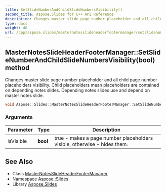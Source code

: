 ```yaml
---
title: SetSlideNumberAndChildSlideNumbersVisibility()
second_title: Aspose.Slides for C++ API Reference
description: Changes master slide page number placeholder and all child page number placeholders visibility. Child placeholders mean placeholders are contained on depending notes slides. Depending notes slides use and depend on master notes slide.
type: docs
weight: 40
url: /cpp/aspose.slides/masternotesslideheaderfootermanager/setslidenumberandchildslidenumbersvisibility/
---
```

## MasterNotesSlideHeaderFooterManager::SetSlideNumberAndChildSlideNumbersVisibility(bool) method


Changes master slide page number placeholder and all child page number placeholders visibility. Child placeholders mean placeholders are contained on depending notes slides. Depending notes slides use and depend on master notes slide.

```cpp
void Aspose::Slides::MasterNotesSlideHeaderFooterManager::SetSlideNumberAndChildSlideNumbersVisibility(bool isVisible) override
```


### Arguments

| Parameter | Type | Description |
| --- | --- | --- |
| isVisible | **bool** | true - makes a page number placeholders visible, otherwise - hides them. |

## See Also

* Class [MasterNotesSlideHeaderFooterManager](./)
* Namespace [Aspose::Slides](../)
* Library [Aspose.Slides](../../)
